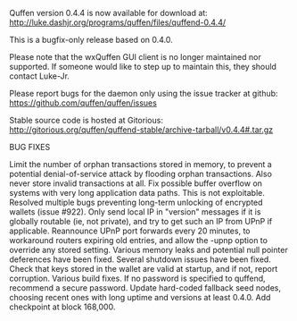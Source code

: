 Quffen version 0.4.4 is now available for download at:
http://luke.dashjr.org/programs/quffen/files/quffend-0.4.4/

This is a bugfix-only release based on 0.4.0.

Please note that the wxQuffen GUI client is no longer maintained nor supported. If someone would like to step up to maintain this, they should contact Luke-Jr.

Please report bugs for the daemon only using the issue tracker at github:
https://github.com/quffen/quffen/issues

Stable source code is hosted at Gitorious:
http://gitorious.org/quffen/quffend-stable/archive-tarball/v0.4.4#.tar.gz

BUG FIXES

Limit the number of orphan transactions stored in memory, to prevent a potential denial-of-service attack by flooding orphan transactions. Also never store invalid transactions at all.
Fix possible buffer overflow on systems with very long application data paths. This is not exploitable.
Resolved multiple bugs preventing long-term unlocking of encrypted wallets (issue #922).
Only send local IP in "version" messages if it is globally routable (ie, not private), and try to get such an IP from UPnP if applicable.
Reannounce UPnP port forwards every 20 minutes, to workaround routers expiring old entries, and allow the -upnp option to override any stored setting.
Various memory leaks and potential null pointer deferences have been
fixed.
Several shutdown issues have been fixed.
Check that keys stored in the wallet are valid at startup, and if not,
report corruption.
Various build fixes.
If no password is specified to quffend, recommend a secure password.
Update hard-coded fallback seed nodes, choosing recent ones with long uptime and versions at least 0.4.0.
Add checkpoint at block 168,000.

